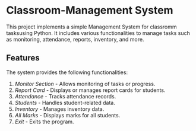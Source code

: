 # Classroom-Management System

This project implements a simple Management System for classromm tasksusing Python. It includes various functionalities to manage tasks such as monitoring, attendance, reports, inventory, and more.

## Features

The system provides the following functionalities:
1. *Monitor Section* - Allows monitoring of tasks or progress.
2. *Report Card* - Displays or manages report cards for students.
3. *Attendance* - Tracks attendance records.
4. *Students* - Handles student-related data.
5. *Inventory* - Manages inventory data.
6. *All Marks* - Displays marks for all students.
7. *Exit* - Exits the program.
